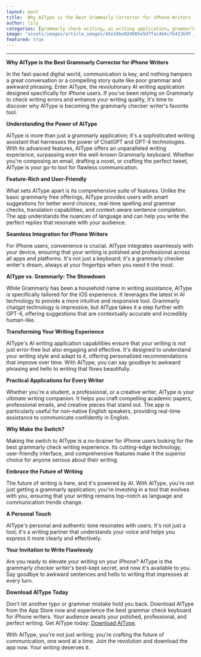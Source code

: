 ```yaml
---
layout: post
title:  Why AIType is the Best Grammarly Corrector for iPhone Writers --- Description
author: lily
categories: [grammarly check writing, ai writing application, grammarly checker writer, grammarly application, grammarly chatgpt, grammarly keyboard, grammarly free]
image: "assets/images/article_images/45e10be924085e5d7fac4b6cfb423b9f.jpg"
featured: true
---
```


---

**Why AIType is the Best Grammarly Corrector for iPhone Writers**

In the fast-paced digital world, communication is key, and nothing hampers a great conversation or a compelling story quite like poor grammar and awkward phrasing. Enter AIType, the revolutionary AI writing application designed specifically for iPhone users. If you've been relying on Grammarly to check writing errors and enhance your writing quality, it's time to discover why AIType is becoming the grammarly checker writer's favorite tool.

**Understanding the Power of AIType**

AIType is more than just a grammarly application; it's a sophisticated writing assistant that harnesses the power of ChatGPT and GPT-4 technologies. With its advanced features, AIType offers an unparalleled writing experience, surpassing even the well-known Grammarly keyboard. Whether you're composing an email, drafting a novel, or crafting the perfect tweet, AIType is your go-to tool for flawless communication.

**Feature-Rich and User-Friendly**

What sets AIType apart is its comprehensive suite of features. Unlike the basic grammarly free offerings, AIType provides users with smart suggestions for better word choices, real-time spelling and grammar checks, translation capabilities, and context-aware sentence completion. The app understands the nuances of language and can help you write the perfect replies that resonate with your audience.

**Seamless Integration for iPhone Writers**

For iPhone users, convenience is crucial. AIType integrates seamlessly with your device, ensuring that your writing is polished and professional across all apps and platforms. It's not just a keyboard; it's a grammarly checker writer's dream, always at your fingertips when you need it the most.

**AIType vs. Grammarly: The Showdown**

While Grammarly has been a household name in writing assistance, AIType is specifically tailored for the iOS experience. It leverages the latest in AI technology to provide a more intuitive and responsive tool. Grammarly chatgpt technology is impressive, but AIType takes it a step further with GPT-4, offering suggestions that are contextually accurate and incredibly human-like.

**Transforming Your Writing Experience**

AIType's AI writing application capabilities ensure that your writing is not just error-free but also engaging and effective. It's designed to understand your writing style and adapt to it, offering personalized recommendations that improve over time. With AIType, you can say goodbye to awkward phrasing and hello to writing that flows beautifully.

**Practical Applications for Every Writer**

Whether you're a student, a professional, or a creative writer, AIType is your ultimate writing companion. It helps you craft compelling academic papers, professional emails, and creative pieces that stand out. The app is particularly useful for non-native English speakers, providing real-time assistance to communicate confidently in English.

**Why Make the Switch?**

Making the switch to AIType is a no-brainer for iPhone users looking for the best grammarly check writing experience. Its cutting-edge technology, user-friendly interface, and comprehensive features make it the superior choice for anyone serious about their writing.

**Embrace the Future of Writing**

The future of writing is here, and it's powered by AI. With AIType, you're not just getting a grammarly application; you're investing in a tool that evolves with you, ensuring that your writing remains top-notch as language and communication trends change.

**A Personal Touch**

AIType's personal and authentic tone resonates with users. It's not just a tool; it's a writing partner that understands your voice and helps you express it more clearly and effectively.

**Your Invitation to Write Flawlessly**

Are you ready to elevate your writing on your iPhone? AIType is the grammarly checker writer's best-kept secret, and now it's available to you. Say goodbye to awkward sentences and hello to writing that impresses at every turn.

**Download AIType Today**

Don't let another typo or grammar mistake hold you back. Download AIType from the App Store now and experience the best grammar check keyboard for iPhone writers. Your audience awaits your polished, professional, and perfect writing. Get AIType today: [Download AIType](https://apps.apple.com/us/app/aitype-grammar-check-keyboard/id6469163944).

With AIType, you're not just writing; you're crafting the future of communication, one word at a time. Join the revolution and download the app now. Your writing deserves it.